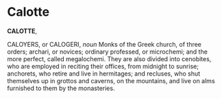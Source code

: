 # Calotte

**CALOTTE**,

CALOYERS, or CALOGERI, _noun_ Monks of the Greek church, of three orders; archari, or novices; ordinary professed, or microchemi; and the more perfect, called megalochemi. They are also divided into cenobites, who are employed in reciting their offices, from midnight to sunrise; anchorets, who retire and live in hermitages; and recluses, who shut themselves up in grottos and caverns, on the mountains, and live on alms furnished to them by the monasteries.